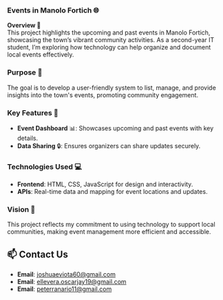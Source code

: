 ### Events in Manolo Fortich 🌐  
**Overview 📝**  
This project highlights the upcoming and past events in Manolo Fortich, showcasing the town’s vibrant community activities. As a second-year IT student, I’m exploring how technology can help organize and document local events effectively.  

### Purpose 🎯  
The goal is to develop a user-friendly system to list, manage, and provide insights into the town's events, promoting community engagement.  

### Key Features 🌟  
- **Event Dashboard** 📊: Showcases upcoming and past events with key details.   
- **Data Sharing** 🔒: Ensures organizers can share updates securely.   

### Technologies Used 💻  
- **Frontend**: HTML, CSS, JavaScript for design and interactivity.  
- **APIs**: Real-time data and mapping for event locations and updates.  

### Vision 🌱  
This project reflects my commitment to using technology to support local communities, making event management more efficient and accessible.  

## 📫 Contact Us  

- **Email**: [joshuaeviota60@gmail.com](mailto:joshuaeviota60@gmail.com)  
- **Email**: [ellevera.oscarjay19@gmail.com](mailto:ellevera.oscarjay19@gmail.com)  
- **Email**: [peterranario11@gmail.com](mailto:peterranario11@gmail.com)  
